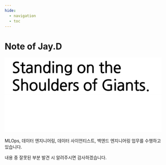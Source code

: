 ```yaml
---
hide:
  - navigation
  - toc
---
```


# Note of Jay.D

![standing_on_the_shoulders_of_giants](assets/img/standing_on_the_shoulders_of_giants_b.png#only-light)
![standing_on_the_shoulders_of_giants](assets/img/standing_on_the_shoulders_of_giants_w.png#only-dark)

MLOps, 데이터 엔지니어링, 데이터 사이언티스트, 백엔드 엔지니어링 업무를 수행하고 있습니다.  

내용 중 잘못된 부분 발견 시 알려주시면 감사하겠습니다.  